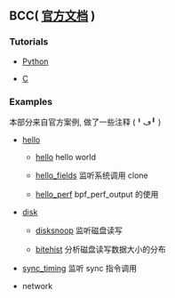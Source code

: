 ## BCC( [官方文档](https://github.com/iovisor/bcc/blob/master/docs/reference_guide.md) )

### Tutorials

- [Python](./tutorials/PYTHON.md)

- [C](./tutorials/C.md)

### Examples

本部分来自官方案例, 做了一些注释 (╹ڡ╹ )

- [hello](./hello)

  - [hello](./hello/hello_world/hello.py) hello world

  - [hello_fields](./hello/hello_fields.py) 监听系统调用 clone

  - [hello_perf](./hello/hello_perf_output.py) bpf_perf_output 的使用

- [disk](./disk)

  - [disksnoop](./disk/disksnoop.py) 监听磁盘读写

  - [bitehist](./disk/bitehist.py) 分析磁盘读写数据大小的分布

- [sync_timing](./sync_timing.py) 监听 sync 指令调用

- network
